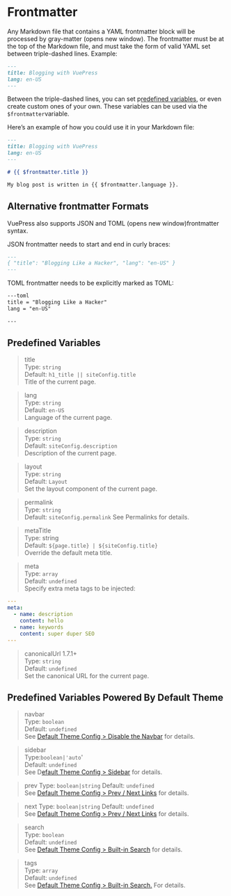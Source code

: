 # Frontmatter

Any Markdown file that contains a YAML frontmatter block will be processed by gray-matter (opens new window). The frontmatter must be at the top of the Markdown file, and must take the form of valid YAML set between triple-dashed lines. Example:

```md
---
title: Blogging with VuePress
lang: en-US
---
```

Between the triple-dashed lines, you can set p[redefined variables](https://vuepress.vuejs.org/guide/frontmatter.html#predefined-variables), or even create custom ones of your own. These variables can be used via the `$frontmatter`variable.

Here’s an example of how you could use it in your Markdown file:

```md
---
title: Blogging with VuePress
lang: en-US
---

# {{ $frontmatter.title }}

My blog post is written in {{ $frontmatter.language }}.
```

## Alternative frontmatter Formats

VuePress also supports JSON and TOML (opens new window)frontmatter syntax.

JSON frontmatter needs to start and end in curly braces:

```md
---
{ "title": "Blogging Like a Hacker", "lang": "en-US" }
---
```

TOML frontmatter needs to be explicitly marked as TOML:

```md
---toml
title = "Blogging Like a Hacker"
lang = "en-US"

---
```

## Predefined Variables

> title  
> Type: `string`  
> Default: `h1_title || siteConfig.title`  
> Title of the current page.

> lang  
> Type: `string`  
> Default: `en-US`  
> Language of the current page.

> description  
> Type: `string`  
> Default: `siteConfig.description`  
> Description of the current page.

> layout  
> Type: `string`  
> Default: `Layout`  
> Set the layout component of the current page.

> permalink  
> Type: `string`  
> Default: `siteConfig.permalink`
> See Permalinks for details.

> metaTitle  
> Type: string  
> Default: `${page.title} | ${siteConfig.title}`  
> Override the default meta title.

> meta  
> Type: `array`  
> Default: `undefined`  
> Specify extra meta tags to be injected:

```yaml
---
meta:
  - name: description
    content: hello
  - name: keywords
    content: super duper SEO
---

```

> canonicalUrl 1.7.1+  
> Type: `string`  
> Default: `undefined`  
> Set the canonical URL for the current page.

##  Predefined Variables Powered By Default Theme

> navbar  
> Type: `boolean`  
> Default: `undefined`  
> See [Default Theme Config > Disable the Navbar](https://vuepress.vuejs.org/theme/default-theme-config.html#disable-the-navbar) for details.

> sidebar  
> Type:`boolean|'auto`'  
> Default: `undefined`  
> See D[efault Theme Config > Sidebar](https://vuepress.vuejs.org/theme/default-theme-config.html#sidebar) for details.

> prev
> Type: `boolean|string`
> Default: `undefined`  
> See [Default Theme Config > Prev / Next Links](https://vuepress.vuejs.org/theme/default-theme-config.html#prev-next-links) for details.

> next
> Type: `boolean|string`
> Default: `undefined`  
> See [Default Theme Config > Prev / Next Links](https://vuepress.vuejs.org/theme/default-theme-config.html#prev-next-links) for details.

> search  
> Type: `boolean`  
> Default: `undefined`  
> See [Default Theme Config > Built-in Search](https://vuepress.vuejs.org/theme/default-theme-config.html#built-in-search) for details.

> tags  
> Type: `array`  
> Default: `undefined`  
> See [Default Theme Config > Built-in Search.](https://vuepress.vuejs.org/theme/default-theme-config.html#built-in-search) For details.
